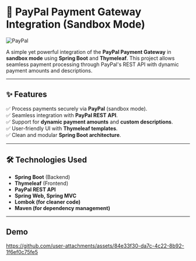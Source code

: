 # 🚀 PayPal Payment Gateway Integration (Sandbox Mode)  

![PayPal](https://upload.wikimedia.org/wikipedia/commons/b/b5/PayPal.svg)  

A simple yet powerful integration of the **PayPal Payment Gateway** in **sandbox mode** using **Spring Boot** and **Thymeleaf**. This project allows seamless payment processing through PayPal's REST API with dynamic payment amounts and descriptions.  

---

## ✨ Features  

✅ Process payments securely via **PayPal** (sandbox mode).  
✅ Seamless integration with **PayPal REST API**.  
✅ Support for **dynamic payment amounts** and **custom descriptions**.  
✅ User-friendly UI with **Thymeleaf templates**.  
✅ Clean and modular **Spring Boot architecture**.  

---

## 🛠️ Technologies Used  

- **Spring Boot** (Backend)  
- **Thymeleaf** (Frontend)  
- **PayPal REST API**  
- **Spring Web, Spring MVC**  
- **Lombok (for cleaner code)**  
- **Maven (for dependency management)**  

---


## Demo

https://github.com/user-attachments/assets/84e33f30-da7c-4c22-8b92-1f6ef0c75fe5

